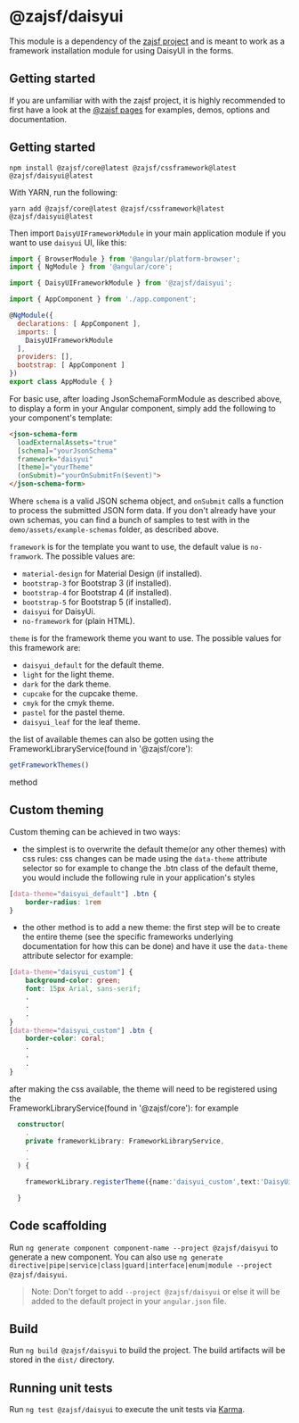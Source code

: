 # @zajsf/daisyui
This module is a dependency of the [zajsf project][npm_core_ver] and is meant to work as a framework installation module for using DaisyUI in the forms.

## Getting started

If you are unfamiliar with with the zajsf project, it is highly recommended to 
first have a look at the [@zajsf pages][npm_core_ver] for examples, demos, options and documentation.

## Getting started

```shell
npm install @zajsf/core@latest @zajsf/cssframework@latest @zajsf/daisyui@latest
```

With YARN, run the following:

```shell
yarn add @zajsf/core@latest @zajsf/cssframework@latest @zajsf/daisyui@latest
```

Then import `DaisyUIFrameworkModule` in your main application module if you want to use `daisyui` UI, like this:

```javascript
import { BrowserModule } from '@angular/platform-browser';
import { NgModule } from '@angular/core';

import { DaisyUIFrameworkModule } from '@zajsf/daisyui';

import { AppComponent } from './app.component';

@NgModule({
  declarations: [ AppComponent ],
  imports: [
    DaisyUIFrameworkModule
  ],
  providers: [],
  bootstrap: [ AppComponent ]
})
export class AppModule { }
```

For basic use, after loading JsonSchemaFormModule as described above, to display a form in your Angular component, simply add the following to your component's template:

```html
<json-schema-form
  loadExternalAssets="true"
  [schema]="yourJsonSchema"
  framework="daisyui"
  [theme]="yourTheme"
  (onSubmit)="yourOnSubmitFn($event)">
</json-schema-form>
```

Where `schema` is a valid JSON schema object, and `onSubmit` calls a function to process the submitted JSON form data. If you don't already have your own schemas, you can find a bunch of samples to test with in the `demo/assets/example-schemas` folder, as described above.

`framework` is for the template you want to use, the default value is `no-framwork`. The possible values are:

* `material-design` for  Material Design (if installed).
* `bootstrap-3` for Bootstrap 3 (if installed).
* `bootstrap-4` for Bootstrap 4 (if installed).
* `bootstrap-5` for Bootstrap 5 (if installed).
* `daisyui` for DaisyUi. 
* `no-framework` for (plain HTML).

`theme` is for the framework theme you want to use. 
The possible values for this framework are:

* `daisyui_default` for the default theme.
* `light` for the light theme.
* `dark` for the dark theme.
* `cupcake` for the cupcake theme.
* `cmyk` for the cmyk theme.
* `pastel` for the pastel theme.
* `daisyui_leaf` for the leaf theme.

the list of available themes can also be gotten using the 
FrameworkLibraryService(found in '@zajsf/core'): 
 ```typescript
 getFrameworkThemes()
 ``` 
 method 

## Custom theming

Custom theming can be achieved in two ways:

* the simplest is to overwrite the default theme(or any other themes) with css rules:
css changes can be made using the `data-theme` attribute selector
so for example to change the .btn class of the default theme, you would
include the following rule in your application's styles

```css
[data-theme="daisyui_default"] .btn {
    border-radius: 1rem
}
```

* the other method is to add a new theme:
the first step will be to create the entire theme (see the specific frameworks underlying documentation for how this can be done) and have it use the `data-theme` attribute selector for example:

```css
[data-theme="daisyui_custom"] {
    background-color: green;
    font: 15px Arial, sans-serif;
    .
    .
    .
}
[data-theme="daisyui_custom"] .btn {
    border-color: coral;
    .
    .
    .
}

```
after making the css available, the theme will need to be registered using the  
FrameworkLibraryService(found in '@zajsf/core'):
for example 

```typescript
  constructor(
    .
    private frameworkLibrary: FrameworkLibraryService,
    .
    .
  ) { 

    frameworkLibrary.registerTheme({name:'daisyui_custom',text:'DaisyUi custom theme'})

  }

```

## Code scaffolding

Run `ng generate component component-name --project @zajsf/daisyui` to generate a new component. You can also use `ng generate directive|pipe|service|class|guard|interface|enum|module --project @zajsf/daisyui`.
> Note: Don't forget to add `--project @zajsf/daisyui` or else it will be added to the default project in your `angular.json` file.

## Build

Run `ng build @zajsf/daisyui` to build the project. The build artifacts will be stored in the `dist/` directory.

## Running unit tests

Run `ng test @zajsf/daisyui` to execute the unit tests via [Karma](https://karma-runner.github.io).

[npm_core_ver]:https://www.npmjs.com/package/@zajsf/core
